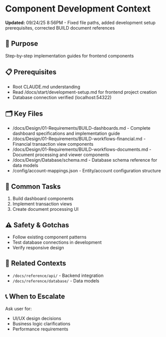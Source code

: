 # Component Development Context

**Updated:** 09/24/25 8:56PM - Fixed file paths, added development setup prerequisites, corrected BUILD document references

## 🎯 Purpose
Step-by-step implementation guides for frontend components

## 📋 Prerequisites
- Root CLAUDE.md understanding
- Read /docs/start/development-setup.md for frontend project creation
- Database connection verified (localhost:54322)

## 🗂️ Key Files
- /docs/Design/01-Requirements/BUILD-dashboards.md - Complete dashboard specifications and implementation guide
- /docs/Design/01-Requirements/BUILD-workflows-financial.md - Financial transaction view components
- /docs/Design/01-Requirements/BUILD-workflows-documents.md - Document processing and viewer components
- /docs/Design/Database/schema.md - Database schema reference for data models
- /config/account-mappings.json - Entity/account configuration structure

## 🔄 Common Tasks
1. Build dashboard components
2. Implement transaction views
3. Create document processing UI

## ⚠️ Safety & Gotchas
- Follow existing component patterns
- Test database connections in development
- Verify responsive design

## 🔗 Related Contexts
- `/docs/reference/api/` - Backend integration
- `/docs/reference/database/` - Data models

## 📞 When to Escalate
Ask user for:
- UI/UX design decisions
- Business logic clarifications
- Performance requirements
